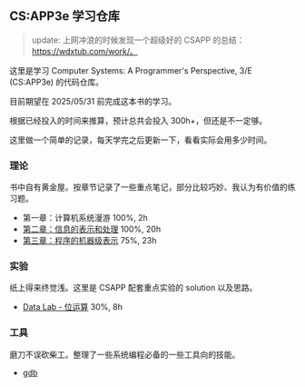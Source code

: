 ## CS:APP3e 学习仓库

> update: 
> 上网冲浪的时候发现一个超级好的 CSAPP 的总结：https://wdxtub.com/work/。

这里是学习 Computer Systems: A Programmer's Perspective, 3/E (CS:APP3e) 的代码仓库。

目前期望在 2025/05/31 前完成这本书的学习。

根据已经投入的时间来推算，预计总共会投入 300h+，但还是不一定够。

这里做一个简单的记录，每天学完之后更新一下，看看实际会用多少时间。

### 理论

书中自有黄金屋。按章节记录了一些重点笔记，部分比较巧妙、我认为有价值的练习题。

- 第一章：计算机系统漫游 100%, 2h
- [第二章：信息的表示和处理](./chapter02/README.md) 100%, 20h
- [第三章：程序的机器级表示](./chapter03/README.md) 75%, 23h

### 实验

纸上得来终觉浅。这里是 CSAPP 配套重点实验的 solution 以及思路。

- [Data Lab - 位运算](./labs/datalab/) 30%, 8h

### 工具

磨刀不误砍柴工。整理了一些系统编程必备的一些工具向的技能。

- [gdb](./misc/gdb/)


